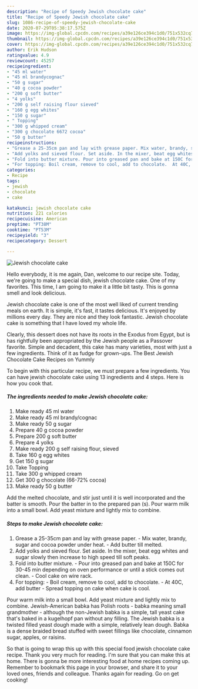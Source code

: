 ```yaml
---
description: "Recipe of Speedy Jewish chocolate cake"
title: "Recipe of Speedy Jewish chocolate cake"
slug: 1086-recipe-of-speedy-jewish-chocolate-cake
date: 2020-07-29T05:38:17.575Z
image: https://img-global.cpcdn.com/recipes/a39e126ce394c1d0/751x532cq70/jewish-chocolate-cake-recipe-main-photo.jpg
thumbnail: https://img-global.cpcdn.com/recipes/a39e126ce394c1d0/751x532cq70/jewish-chocolate-cake-recipe-main-photo.jpg
cover: https://img-global.cpcdn.com/recipes/a39e126ce394c1d0/751x532cq70/jewish-chocolate-cake-recipe-main-photo.jpg
author: Erik Hudson
ratingvalue: 4.9
reviewcount: 45257
recipeingredient:
- "45 ml water"
- "45 ml brandycognac"
- "50 g sugar"
- "40 g cocoa powder"
- "200 g soft butter"
- "4 yolks"
- "200 g self raising flour sieved"
- "160 g egg whites"
- "150 g sugar"
- " Topping"
- "300 g whipped cream"
- "300 g chocolate 6672 cocoa"
- "50 g butter"
recipeinstructions:
- "Grease a 25-35cm pan and lay with grease paper. Mix water, brandy, sugar and cocoa powder under heat. Add butter till melted."
- "Add yolks and sieved flour. Set aside. In the mixer, beat egg whites and sugar slowly then increase to high speed till soft peaks."
- "Fold into butter mixture. Pour into greased pan and bake at 150C for 30-45 min depending on oven performance or until a stick comes out clean. Cool cake on wire rack."
- "For topping: Boil cream, remove to cool, add to chocolate.  At 40C, add butter Spread topping on cake when cake is cool."
categories:
- Recipe
tags:
- jewish
- chocolate
- cake

katakunci: jewish chocolate cake 
nutrition: 221 calories
recipecuisine: American
preptime: "PT38M"
cooktime: "PT53M"
recipeyield: "3"
recipecategory: Dessert

---
```



![Jewish chocolate cake](https://img-global.cpcdn.com/recipes/a39e126ce394c1d0/751x532cq70/jewish-chocolate-cake-recipe-main-photo.jpg)

Hello everybody, it is me again, Dan, welcome to our recipe site. Today, we're going to make a special dish, jewish chocolate cake. One of my favorites. This time, I am going to make it a little bit tasty. This is gonna smell and look delicious.

Jewish chocolate cake is one of the most well liked of current trending meals on earth. It is simple, it's fast, it tastes delicious. It's enjoyed by millions every day. They are nice and they look fantastic. Jewish chocolate cake is something that I have loved my whole life.

Clearly, this dessert does not have its roots in the Exodus from Egypt, but is has rightfully been appropriated by the Jewish people as a Passover favorite. Simple and decadent, this cake has many varieties, most with just a few ingredients. Think of it as fudge for grown-ups. The Best Jewish Chocolate Cake Recipes on Yummly


To begin with this particular recipe, we must prepare a few ingredients. You can have jewish chocolate cake using 13 ingredients and 4 steps. Here is how you cook that.

<!--inarticleads1-->

##### The ingredients needed to make Jewish chocolate cake:

1. Make ready 45 ml water
1. Make ready 45 ml brandy/cognac
1. Make ready 50 g sugar
1. Prepare 40 g cocoa powder
1. Prepare 200 g soft butter
1. Prepare 4 yolks
1. Make ready 200 g self raising flour, sieved
1. Take 160 g egg whites
1. Get 150 g sugar
1. Take  Topping
1. Take 300 g whipped cream
1. Get 300 g chocolate (66-72% cocoa)
1. Make ready 50 g butter


Add the melted chocolate, and stir just until it is well incorporated and the batter is smooth. Pour the batter in to the prepared pan (s). Pour warm milk into a small bowl. Add yeast mixture and lightly mix to combine. 

<!--inarticleads2-->

##### Steps to make Jewish chocolate cake:

1. Grease a 25-35cm pan and lay with grease paper. - Mix water, brandy, sugar and cocoa powder under heat. - Add butter till melted.
1. Add yolks and sieved flour. Set aside. In the mixer, beat egg whites and sugar slowly then increase to high speed till soft peaks.
1. Fold into butter mixture. - Pour into greased pan and bake at 150C for 30-45 min depending on oven performance or until a stick comes out clean. - Cool cake on wire rack.
1. For topping: - Boil cream, remove to cool, add to chocolate.  - At 40C, add butter - Spread topping on cake when cake is cool.


Pour warm milk into a small bowl. Add yeast mixture and lightly mix to combine. Jewish-American babka has Polish roots - babka meaning small grandmother - although the non-Jewish babka is a simple, tall yeast cake that&#39;s baked in a kugelhopf pan without any filling. The Jewish babka is a twisted filled yeast dough made with a simple, relatively lean dough. Babka is a dense braided bread stuffed with sweet fillings like chocolate, cinnamon sugar, apples, or raisins. 

So that is going to wrap this up with this special food jewish chocolate cake recipe. Thank you very much for reading. I'm sure that you can make this at home. There is gonna be more interesting food at home recipes coming up. Remember to bookmark this page in your browser, and share it to your loved ones, friends and colleague. Thanks again for reading. Go on get cooking!
